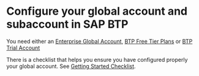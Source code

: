 # Configure your global account and subaccount in SAP BTP

You need either an [Enterprise Global Account](https://account.hana.ondemand.com/), [BTP Free Tier Plans](https://www.sap.com/products/technology-platform/trial.html) or [BTP Trial Account](https://account.hanatrial.ondemand.com/trial/)

There is a checklist that helps you ensure you have configured properly your global account. See [Getting Started Checklist](https://help.sap.com/viewer/df50977d8bfa4c9a8a063ddb37113c43/Cloud/en-US/cbd76632d8aa4cb7bbf175d7607db463.html).
